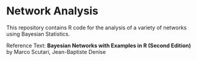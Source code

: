 # Network Analysis

This repository contains R code for the analysis of a variety of networks using Bayesian Statistics. 

Reference Text: **Bayesian Networks with Examples in R (Second Edition)** by Marco Scutari, Jean-Baptiste Denise
